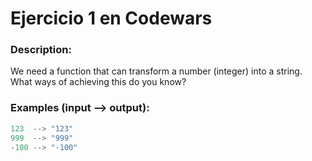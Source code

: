 # Ejercicio 1 en Codewars
### Description:

We need a function that can transform a number (integer) into a string.
What ways of achieving this do you know?

### Examples (input --> output):
```python
123  --> "123"
999  --> "999"
-100 --> "-100"
```
